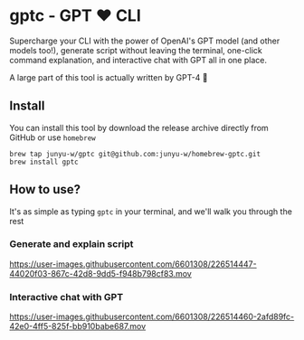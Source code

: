 # gptc - GPT ❤️ CLI

Supercharge your CLI with the power of OpenAI's GPT model (and other models too!), generate script without leaving the terminal, one-click command explanation, and interactive chat with GPT all in one place.

A large part of this tool is actually written by GPT-4 🧠

## Install

You can install this tool by download the release archive directly from GitHub or use `homebrew`
```{bash}
brew tap junyu-w/gptc git@github.com:junyu-w/homebrew-gptc.git
brew install gptc
```

## How to use?

It's as simple as typing `gptc` in your terminal, and we'll walk you through the rest

### Generate and explain script

https://user-images.githubusercontent.com/6601308/226514447-44020f03-867c-42d8-9dd5-f948b798cf83.mov

### Interactive chat with GPT

https://user-images.githubusercontent.com/6601308/226514460-2afd89fc-42e0-4ff5-825f-bb910babe687.mov


